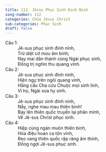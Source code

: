 ```yaml
---
title: 112. Jêsus Phục Sinh Đinh Ninh
song-number: 112
categories: Chúa Jêsus Christ
sub-categories: Phục Sinh
draft: false
---
```

<dl><dt>Câu 1:</dt><dd data-verse="1">Jê-sus phục sinh đinh ninh, <br/>Trừ diệt cơ mưu âm binh; <br/>Nay mai dân thánh cùng Ngài phục sinh, <br/>Đồng trị nghìn thu quang vinh. </dd><dt>Câu 2:</dt><dd data-verse="2">Jê-sus phục sinh đinh ninh, <br/>Hiện ngự trên ngôi quang vinh, <br/>Hằng cầu Cha cứu Chuộc mọi sinh linh, <br/>Vì họ, Ngài xưa hy sinh. </dd><dt>Câu 3:</dt><dd data-verse="3">Jê-sus phục sinh đinh ninh, <br/>Nầy, nghe mau mau thiên binh! <br/>Bay lên thiên quốc truyền lại phân minh, <br/>Về Jê-sus Christ phục sinh. </dd><dt>Câu 4:</dt><dd data-verse="4">Hiệp cùng ngàn muôn thiên binh, <br/>Hòa điệu hoan ca tôn vinh, <br/>Reo vang thiên quốc rập ràng âm thinh, <br/>Đồng ngợi Jê-sus phục sinh. </dd></dl>